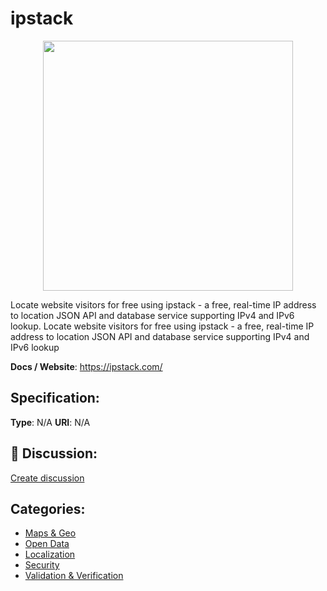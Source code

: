 # ipstack
<p align="center">
    <img width="400" src="https://raw.githubusercontent.com/apis-list/apis-list/main/apis/ipstack/logo_256x256.png" />
</p>

Locate website visitors for free using ipstack - a free, real-time IP address to location JSON API and database service supporting IPv4 and IPv6 lookup. Locate website visitors for free using ipstack - a free, real-time IP address to location JSON API and database service supporting IPv4 and IPv6 lookup

**Docs / Website**: https://ipstack.com/

## Specification:
**Type**:  N/A 
**URI**:  N/A 

## 💬 Discussion:
[Create discussion](https://github.com/apis-list/apis-list/discussions/new)

## Categories:
- [Maps & Geo](https://github.com/apis-list/apis-list#maps-and-geo)
- [Open Data](https://github.com/apis-list/apis-list#open-data)
- [Localization](https://github.com/apis-list/apis-list#localization)
- [Security](https://github.com/apis-list/apis-list#security)
- [Validation & Verification](https://github.com/apis-list/apis-list#validation-and-verification)



